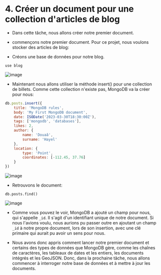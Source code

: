 # 4. Créer un document pour une collection d'articles de blog 


* Dans cette tâche, nous allons créer notre premier document.
- commençons notre premier document. Pour ce projet, nous voulons stocker des articles de blog:

* Créons une base de données pour notre blog. 

```
use blog
```

![image](https://user-images.githubusercontent.com/123749462/225769527-1e739f91-19d0-4362-a881-48d790e6764f.png)


* Maintenant nous allons utiliser la méthode insert() pour une collection de billets. Comme cette collection n'existe pas, MongoDB va la créer pour nous:

```js
db.posts.insert({
	title: 'MongoDB rules',
	body: 'My First MongoDB document',
	date: ISODate('2023-03-30T18:30:00Z'),
	tags: ['mongodb', 'databases'],
	likes: 2,
	author: {
		name: 'Douaâ',
		surname: 'Hayel'
	},
	location: {
		type: 'Point',
		coordinates: [-112.45, 37.76]
	}
})
```

![image](https://user-images.githubusercontent.com/123749462/225769774-db5df6dc-135e-4adc-93f8-17e83ab4ab8c.png)

* Retrouvons le document:
```
db.posts.find()
```

![image](https://user-images.githubusercontent.com/123749462/225770880-066c3686-7b11-41f7-b9c4-eab94fad3a39.png)

- Comme vous pouvez le voir, MongoDB a ajouté un champ pour nous, qui s'appelle `_id`. Il s'agit d'un identifiant unique de notre document. Si nous l'avions voulu, nous aurions pu passer outre en ajoutant un champ `_id` à notre propre document, lors de son insertion, avec une clé primaire qui aurait pu avoir un sens pour nous. 

- Nous avons donc appris comment lancer notre premier document et certains des types de données que MongoDB gère, comme les chaînes de caractères, les tableaux de dates et les entiers, les documents intégrés et les GeoJSON. Donc, dans la prochaine tâche, nous allons commencer à interroger notre base de données et à mettre à jour les documents.

